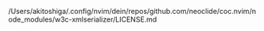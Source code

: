 /Users/akitoshiga/.config/nvim/dein/repos/github.com/neoclide/coc.nvim/node_modules/w3c-xmlserializer/LICENSE.md